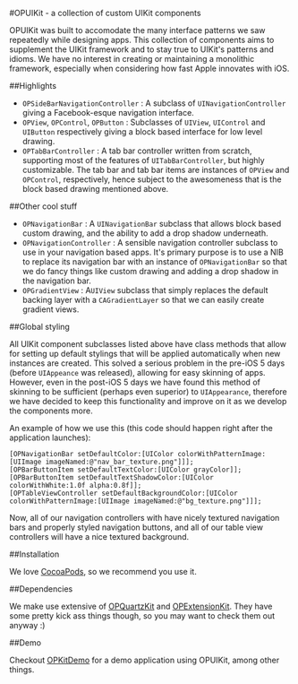 #OPUIKit - a collection of custom UIKit components

OPUIKit was built to accomodate the many interface patterns we saw repeatedly while designing apps. This collection of components aims to supplement the UIKit framework and to stay true to UIKit's patterns and idioms. We have no interest in creating or maintaining a monolithic framework, especially when considering how fast Apple innovates with iOS.

##Highlights

* `OPSideBarNavigationController` : A subclass of `UINavigationController` giving a Facebook-esque navigation interface.
* `OPView`, `OPControl`, `OPButton` : Subclasses of `UIView`, `UIControl` and `UIButton` respectively giving a block based interface for low level drawing.
* `OPTabBarController` : A tab bar controller written from scratch, supporting most of the features of `UITabBarController`, but highly customizable. The tab bar and tab bar items are instances of `OPView` and `OPControl`, respectively, hence subject to the awesomeness that is the block based drawing mentioned above.

##Other cool stuff

* `OPNavigationBar` : A `UINavigationBar` subclass that allows block based custom drawing, and the ability to add a drop shadow underneath.
* `OPNavigationController` : A sensible navigation controller subclass to use in your navigation based apps. It's primary purpose is to use a NIB to replace its navigation bar with an instance of `OPNavigationBar` so that we do fancy things like custom drawing and adding a drop shadow in the navigation bar.
* `OPGradientView` : A`UIView` subclass that simply replaces the default backing layer with a `CAGradientLayer` so that we can easily create gradient views.

##Global styling

All UIKit component subclasses listed above have class methods that allow for setting up default stylings that will be applied automatically when new instances are created. This solved a serious problem in the pre-iOS 5 days (before `UIAppeance` was released), allowing for easy skinning of apps. However, even in the post-iOS 5 days we have found this method of skinning to be sufficient (perhaps even superior) to `UIAppearance`, therefore we have decided to keep this functionality and improve on it as we develop the components more.

An example of how we use this (this code should happen right after the application launches):

	[OPNavigationBar setDefaultColor:[UIColor colorWithPatternImage:[UIImage imageNamed:@"nav_bar_texture.png"]]];
	[OPBarButtonItem setDefaultTextColor:[UIColor grayColor]];
	[OPBarButtonItem setDefaultTextShadowColor:[UIColor colorWithWhite:1.0f alpha:0.8f]];
	[OPTableViewController setDefaultBackgroundColor:[UIColor colorWithPatternImage:[UIImage imageNamed:@"bg_texture.png"]]];
	
Now, all of our navigation controllers with have nicely textured navigation bars and properly styled navigation buttons, and all of our table view controllers will have a nice textured background.
    
##Installation

We love [CocoaPods](http://github.com/cocoapods/cocoapods), so we recommend you use it.

##Dependencies

We make use extensive of [OPQuartzKit](http://www.opetopic.com) and [OPExtensionKit](http://www.opetopic.com). They have some pretty kick ass things though, so you may want to check them out anyway :)

##Demo

Checkout [OPKitDemo](http://www.opetopic.com) for a demo application using OPUIKit, among other things.
